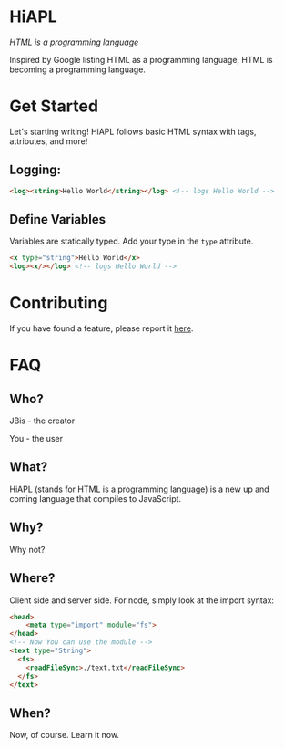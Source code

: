 # HiAPL
*HTML is a programming language*

Inspired by Google listing HTML as a programming language, HTML is becoming a programming language.

# Get Started

Let's starting writing! HiAPL follows basic HTML syntax with tags, attributes, and more!

## Logging:
```html
<log><string>Hello World</string></log> <!-- logs Hello World -->
```

## Define Variables
Variables are statically typed. Add your type in the `type` attribute.

```html
<x type="string">Hello World</x>
<log><x/></log> <!-- logs Hello World -->
```

# Contributing

If you have found a feature, please report it [here](https://github.com/jbis9051/HiAPL/issues).

# FAQ

## Who?

JBis - the creator

You - the user

## What?

HiAPL (stands for HTML is a programming language) is a new up and coming language that compiles to JavaScript.

## Why?

Why not?

## Where?

Client side and server side. For node, simply look at the import syntax:

```html
<head>
    <meta type="import" module="fs">
</head>
<!-- Now You can use the module -->
<text type="String">
  <fs>
    <readFileSync>./text.txt</readFileSync>
  </fs>
</text>
```

## When?

Now, of course. Learn it now.
